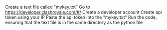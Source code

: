 Create a text file called "mykey.txt"
Go to https://developer.clashroyale.com/#/
Create a developer account
Create api token using your IP
Paste the api token into the "mykey.txt"
Run the code, ensuring that the text file is in the same directory as the python file
